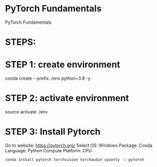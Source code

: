 # PyTorch Fundamentals
PyTorch Fundamentals

# STEPS:

# STEP 1: create environment
conda create --prefix ./env python=3.8 -y

# STEP 2:  activate environment
source activate ./env

# STEP 3: Install Pytorch
Go to website: https://pytorch.org/
Select OS: Windows
Package: Conda
Language: Python
Compute Platform: CPU

```bash
conda install pytorch torchvision torchaudio cpuonly -c pytorch
```
